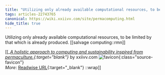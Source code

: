 ```yaml
---
title: "Utilizing only already available computational resources, to be limited by ..."
tags: articles-22743765
canonical: https://wiki.xxiivv.com/site/permacomputing.html
hide_title: true
---
```


Utilizing only already available computational resources, to be limited by that which is already produced.
[[salvage computing::rmn]]


[[<cite>_[A holistic approach to computing and sustainability inspired from permaculture.](https://wiki.xxiivv.com/site/permacomputing.html){:target="_blank"}_</cite> by xxiivv.com ![favicon](https://s2.googleusercontent.com/s2/favicons?domain=wiki.xxiivv.com){:class="source-favicon"}<br>
_More_: [Readwise URL](https://readwise.io/open/454947480){:target="_blank"}
::wrap]]